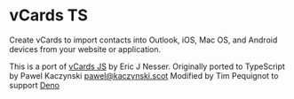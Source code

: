 vCards TS
=====
Create vCards to import contacts into Outlook, iOS, Mac OS, and Android devices from your website or application.

This is a port of [vCards JS](https://github.com/enesser/vCards-js) by Eric J Nesser.
Originally ported to TypeScript by Pawel Kaczynski <pawel@kaczynski.scot>
Modified by Tim Pequignot to support [Deno](https://deno.land/)